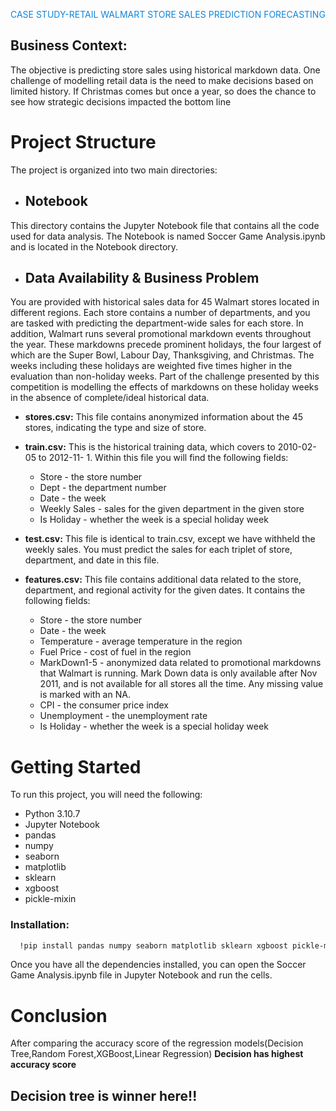 <span style="color:#0e86db"> CASE STUDY-RETAIL WALMART STORE SALES PREDICTION FORECASTING</span>

## Business Context: 
The objective is predicting store sales using historical markdown data. One challenge of modelling retail data is the need to make decisions based on limited history. If Christmas comes but once a year, so does the chance to see how strategic decisions impacted the bottom line

# Project Structure
The project is organized into two main directories:

- ## Notebook
This directory contains the Jupyter Notebook file that contains all the code used for data analysis. The Notebook is named Soccer Game Analysis.ipynb and is located in the Notebook directory.

- ## Data Availability & Business Problem
You are provided with historical sales data for 45 Walmart stores located in different regions. Each store contains a number of departments, and you are tasked with predicting the department-wide sales for each store. In addition, Walmart runs several promotional markdown events throughout the year. These markdowns precede prominent holidays, the four largest of which are the Super Bowl, Labour Day, Thanksgiving, and Christmas. The weeks including these holidays are weighted five times higher in the evaluation than non-holiday weeks. Part of the challenge presented by this competition is modelling the effects of markdowns on these holiday weeks in the absence of complete/ideal historical data.
- <b>stores.csv:</b> This file contains anonymized information about the 45 stores, indicating the type and size of store.
- <b>train.csv:</b> This is the historical training data, which covers to 2010-02-05 to 2012-11- 1. Within this file you will find the following fields:
  - Store - the store number 
  - Dept - the department number 
  - Date - the week 
  - Weekly Sales - sales for the given department in the given store 
  - Is Holiday - whether the week is a special holiday week
  
- <b>test.csv:</b> This file is identical to train.csv, except we have withheld the weekly sales. You must predict the sales for each triplet of store, department, and date in this file. 
- <b>features.csv:</b> This file contains additional data related to the store, department, and regional activity for the given dates. It contains the following fields:
  - Store - the store number 
  - Date - the week 
  - Temperature - average temperature in the region 
  - Fuel Price - cost of fuel in the region 
  - MarkDown1-5 - anonymized data related to promotional markdowns that Walmart is running. Mark Down data is only available after Nov 2011, and is not available for       all stores all the time. Any missing value is marked with an NA.
  - CPI - the consumer price index 
  - Unemployment - the unemployment rate 
  - Is Holiday - whether the week is a special holiday week

# Getting Started
To run this project, you will need the following:

- Python 3.10.7
- Jupyter Notebook
- pandas
- numpy
- seaborn
- matplotlib
- sklearn
- xgboost
- pickle-mixin
### Installation:

```bash
  !pip install pandas numpy seaborn matplotlib sklearn xgboost pickle-mixin
```
Once you have all the dependencies installed, you can open the Soccer Game Analysis.ipynb file in Jupyter Notebook and run the cells.

# Conclusion
After comparing the accuracy score of the regression models(Decision Tree,Random Forest,XGBoost,Linear Regression)
<b>Decision has highest accuracy score</b>
<h2>Decision tree is winner here!!</h2>



